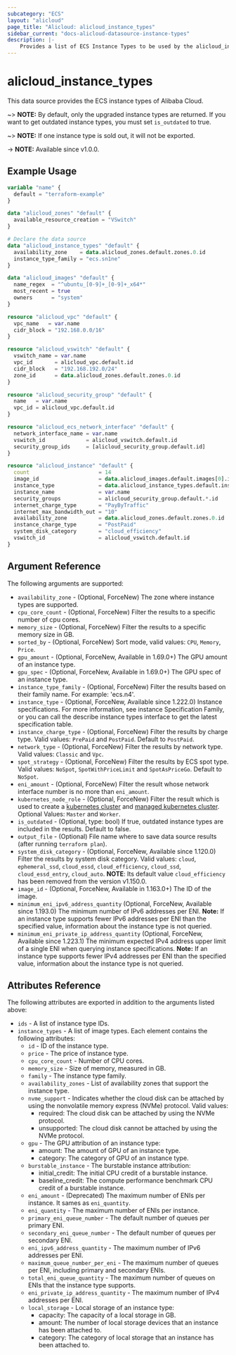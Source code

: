 ```yaml
---
subcategory: "ECS"
layout: "alicloud"
page_title: "Alicloud: alicloud_instance_types"
sidebar_current: "docs-alicloud-datasource-instance-types"
description: |-
    Provides a list of ECS Instance Types to be used by the alicloud_instance resource.
---
```


# alicloud_instance_types

This data source provides the ECS instance types of Alibaba Cloud.

~> **NOTE:** By default, only the upgraded instance types are returned. If you want to get outdated instance types, you must set `is_outdated` to true.

~> **NOTE:** If one instance type is sold out, it will not be exported.

-> **NOTE:** Available since v1.0.0.

## Example Usage

```terraform
variable "name" {
  default = "terraform-example"
}

data "alicloud_zones" "default" {
  available_resource_creation = "VSwitch"
}

# Declare the data source
data "alicloud_instance_types" "default" {
  availability_zone    = data.alicloud_zones.default.zones.0.id
  instance_type_family = "ecs.sn1ne"
}

data "alicloud_images" "default" {
  name_regex  = "^ubuntu_[0-9]+_[0-9]+_x64*"
  most_recent = true
  owners      = "system"
}

resource "alicloud_vpc" "default" {
  vpc_name   = var.name
  cidr_block = "192.168.0.0/16"
}

resource "alicloud_vswitch" "default" {
  vswitch_name = var.name
  vpc_id       = alicloud_vpc.default.id
  cidr_block   = "192.168.192.0/24"
  zone_id      = data.alicloud_zones.default.zones.0.id
}

resource "alicloud_security_group" "default" {
  name   = var.name
  vpc_id = alicloud_vpc.default.id
}

resource "alicloud_ecs_network_interface" "default" {
  network_interface_name = var.name
  vswitch_id             = alicloud_vswitch.default.id
  security_group_ids     = [alicloud_security_group.default.id]
}

resource "alicloud_instance" "default" {
  count                      = 14
  image_id                   = data.alicloud_images.default.images[0].id
  instance_type              = data.alicloud_instance_types.default.instance_types[0].id
  instance_name              = var.name
  security_groups            = alicloud_security_group.default.*.id
  internet_charge_type       = "PayByTraffic"
  internet_max_bandwidth_out = "10"
  availability_zone          = data.alicloud_zones.default.zones.0.id
  instance_charge_type       = "PostPaid"
  system_disk_category       = "cloud_efficiency"
  vswitch_id                 = alicloud_vswitch.default.id
}
```

## Argument Reference

The following arguments are supported:

* `availability_zone` - (Optional, ForceNew) The zone where instance types are supported.
* `cpu_core_count` - (Optional, ForceNew) Filter the results to a specific number of cpu cores.
* `memory_size` - (Optional, ForceNew) Filter the results to a specific memory size in GB.
* `sorted_by` - (Optional, ForceNew) Sort mode, valid values: `CPU`, `Memory`, `Price`.
* `gpu_amount` - (Optional, ForceNew, Available in 1.69.0+) The GPU amount of an instance type.
* `gpu_spec` - (Optional, ForceNew, Available in 1.69.0+) The GPU spec of an instance type.
* `instance_type_family` - (Optional, ForceNew) Filter the results based on their family name. For example: 'ecs.n4'.
* `instance_type` - (Optional, ForceNew, Available since 1.222.0) Instance specifications. For more information, see instance Specification Family, or you can call the describe instance types interface to get the latest specification table.
* `instance_charge_type` - (Optional, ForceNew) Filter the results by charge type. Valid values: `PrePaid` and `PostPaid`. Default to `PostPaid`.
* `network_type` - (Optional, ForceNew) Filter the results by network type. Valid values: `Classic` and `Vpc`.
* `spot_strategy` - (Optional, ForceNew) Filter the results by ECS spot type. Valid values: `NoSpot`, `SpotWithPriceLimit` and `SpotAsPriceGo`. Default to `NoSpot`.
* `eni_amount` - (Optional, ForceNew) Filter the result whose network interface number is no more than `eni_amount`.
* `kubernetes_node_role` - (Optional, ForceNew) Filter the result which is used to create a [kubernetes cluster](https://www.terraform.io/docs/providers/alicloud/r/cs_kubernetes)
 and [managed kubernetes cluster](https://www.terraform.io/docs/providers/alicloud/r/cs_managed_kubernetes). Optional Values: `Master` and `Worker`.
* `is_outdated` - (Optional, type: bool) If true, outdated instance types are included in the results. Default to false.
* `output_file` - (Optional) File name where to save data source results (after running `terraform plan`).
* `system_disk_category` - (Optional, ForceNew, Available since 1.120.0) Filter the results by system disk category. Valid values: `cloud`, `ephemeral_ssd`, `cloud_essd`, `cloud_efficiency`, `cloud_ssd`, `cloud_essd_entry`, `cloud_auto`. 
  **NOTE**: Its default value `cloud_efficiency` has been removed from the version v1.150.0.
* `image_id` - (Optional, ForceNew, Available in 1.163.0+) The ID of the image.
* `minimum_eni_ipv6_address_quantity` (Optional, ForceNew, Available since 1.193.0) The minimum number of IPv6 addresses per ENI. **Note:** If an instance type supports fewer IPv6 addresses per ENI than the specified value, information about the instance type is not queried.
* `minimum_eni_private_ip_address_quantity` (Optional, ForceNew, Available since 1.223.1) The minimum expected IPv4 address upper limit of a single ENI when querying instance specifications. **Note:** If an instance type supports fewer IPv4 addresses per ENI than the specified value, information about the instance type is not queried.

## Attributes Reference

The following attributes are exported in addition to the arguments listed above:

* `ids` - A list of instance type IDs.
* `instance_types` - A list of image types. Each element contains the following attributes:
  * `id` - ID of the instance type.
  * `price` - The price of instance type.
  * `cpu_core_count` - Number of CPU cores.
  * `memory_size` - Size of memory, measured in GB.
  * `family` - The instance type family.
  * `availability_zones` - List of availability zones that support the instance type.
  * `nvme_support` - Indicates whether the cloud disk can be attached by using the nonvolatile memory express (NVMe) protocol. Valid values:
    - required: The cloud disk can be attached by using the NVMe protocol.
    - unsupported: The cloud disk cannot be attached by using the NVMe protocol.  
  * `gpu` - The GPU attribution of an instance type:
    - amount: The amount of GPU of an instance type.
    - category: The category of GPU of an instance type.
  * `burstable_instance` - The burstable instance attribution:
    - initial_credit: The initial CPU credit of a burstable instance.
    - baseline_credit:  The compute performance benchmark CPU credit of a burstable instance.
  * `eni_amount` - (Deprecated) The maximum number of ENIs per instance. It sames as `eni_quantity`.
  * `eni_quantity` - The maximum number of ENIs per instance.
  * `primary_eni_queue_number` - The default number of queues per primary ENI.
  * `secondary_eni_queue_number` - The default number of queues per secondary ENI.
  * `eni_ipv6_address_quantity` - The maximum number of IPv6 addresses per ENI. 
  * `maximum_queue_number_per_eni` - The maximum number of queues per ENI, including primary and secondary ENIs.
  * `total_eni_queue_quantity` - The maximum number of queues on ENIs that the instance type supports. 
  * `eni_private_ip_address_quantity` -  The maximum number of IPv4 addresses per ENI.
  * `local_storage` - Local storage of an instance type:
    - capacity: The capacity of a local storage in GB.
    - amount:  The number of local storage devices that an instance has been attached to.
    - category: The category of local storage that an instance has been attached to.
